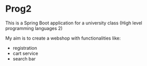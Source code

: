 # Prog2

This is a Spring Boot application for a university class (High level programming languages 2)

My aim is to create a webshop with functionalities like:

- registration
- cart service
- search bar
